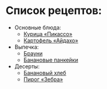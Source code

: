 # Список рецептов:

- Основные блюда:
	- [Курица «Пикассо»](chicken.md)
	- [Картофель «Айдахо»](aidaho.md)
- Выпечка:
	- [Брауни](brownie.md)
	- [Банановые панкейки](banana.md)
- Десерты:
	- [Банановый хлеб](banana2.md)
	- [Пирог «Зебра»](zebra.md)